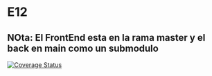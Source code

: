 # E12
## NOta: El FrontEnd esta en la rama master y el back en main como un submodulo
[![Coverage Status](https://coveralls.io/repos/github/SyTW2223/E12/badge.svg?branch=BackEnd)](https://coveralls.io/github/SyTW2223/E12?branch=BackEnd)
